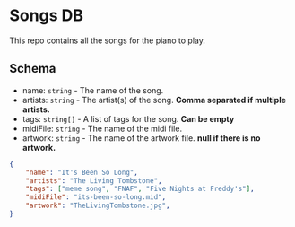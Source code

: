 # Songs DB
This repo contains all the songs for the piano to play.

## Schema
* name: `string` - The name of the song.
* artists: `string` - The artist(s) of the song. **Comma separated if multiple artists.**
* tags: `string[]` - A list of tags for the song. **Can be empty**
* midiFile: `string` - The name of the midi file.
* artwork: `string` - The name of the artwork file. **null if there is no artwork.**

```json
{
    "name": "It's Been So Long",
    "artists": "The Living Tombstone",
    "tags": ["meme song", "FNAF", "Five Nights at Freddy's"],
    "midiFile": "its-been-so-long.mid",
    "artwork": "TheLivingTombstone.jpg",
}
```